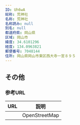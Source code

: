 ```yaml
---
ID: Uh6wA
総称: 荒神社
名称: 荒神社
名称読み: null
別名: null
都道府県: 岡山県
区域: 岡山市
緯度: 34.6101296
経度: 134.0963821
郵便番号: 7048144
住所: 岡山県岡山市東区西大寺一宮８９５
---
```


## その他

### 参考URL

| URL | 説明          |
| --- | ------------- |
|     | OpenStreetMap |
